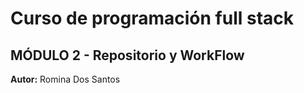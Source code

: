 #  Curso de programación full stack 

## MÓDULO 2 - Repositorio y WorkFlow 

**Autor:** Romina Dos Santos



